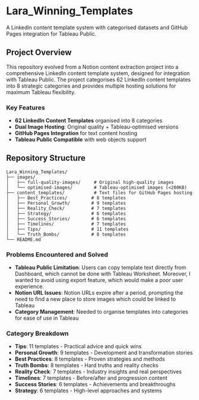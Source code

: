 # Lara_Winning_Templates

A LinkedIn content template system with categorised datasets and GitHub Pages integration for Tableau Public.

## Project Overview

This repository evolved from a Notion content extraction project into a comprehensive LinkedIn content template system, designed for integration with Tableau Public. The project categorises 62 LinkedIn content templates into 8 strategic categories and provides multiple hosting solutions for maximum Tableau flexibility.

### Key Features
- **62 LinkedIn Content Templates** organised into 8 categories
- **Dual Image Hosting**: Original quality + Tableau-optimised versions
- **GitHub Pages Integration** for text content hosting
- **Tableau Public Compatible** with web objects support

## Repository Structure

```
Lara_Winning_Templates/
├── images/
│   ├── full-quality-images/     # Original high-quality images
│   └── optimised-images/        # Tableau-optimised images (<200KB)
├── content_templates/           # Text files for GitHub Pages hosting
│   ├── Best_Practices/         # 8 templates
│   ├── Personal_Growth/        # 9 templates
│   ├── Reality_Check/          # 7 templates
│   ├── Strategy/               # 6 templates
│   ├── Success_Stories/        # 6 templates
│   ├── Timelines/              # 7 templates
│   ├── Tips/                   # 11 templates
│   └── Truth_Bombs/            # 8 templates
└── README.md
```

### Problems Encountered and Solved
- **Tableau Public Limitation**: Users can copy template text directly from Dashboard, which cannot be done with Tableau Worksheet. Moreover, I wanted to avoid using export feature, which would make a poor user experience. 
- **Notion URL Issues**: Notion URLs expire after a period, prompting the need to find a new place to store images which could be linked to Tableau
- **Category Management**: Needed to organise templates into categories for ease of use in Tableau

### Category Breakdown
- **Tips**: 11 templates - Practical advice and quick wins
- **Personal Growth**: 9 templates - Development and transformation stories
- **Best Practices**: 8 templates - Proven strategies and methods
- **Truth Bombs**: 8 templates - Hard truths and reality checks
- **Reality Check**: 7 templates - Industry insights and real perspectives
- **Timelines**: 7 templates - Before/after and progression content
- **Success Stories**: 6 templates - Achievements and breakthroughs
- **Strategy**: 6 templates - High-level approaches and systems
